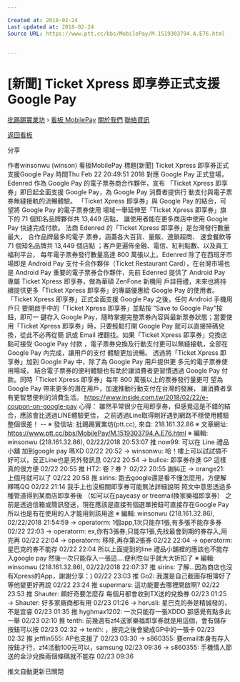 ```yaml
---

Created at: 2018-02-24
Last updated at: 2018-02-24
Source URL: https://www.ptt.cc/bbs/MobilePay/M.1519303794.A.E76.html


---
```


# [新聞] Ticket Xpress 即享券正式支援Google Pay


[批踢踢實業坊](https://www.ptt.cc/) › [看板 MobilePay](https://www.ptt.cc/bbs/MobilePay/index.html) [關於我們](https://www.ptt.cc/about.html) [聯絡資訊](https://www.ptt.cc/contact.html)

[返回看板](https://www.ptt.cc/bbs/MobilePay/index.html)

分享

作者winsonwu (winson)
看板MobilePay
標題\[新聞\] Ticket Xpress 即享券正式支援Google Pay
時間Thu Feb 22 20:49:51 2018
對應 Google Pay 正式登場， Edenred 作為 Google Pay 的電子票券商合作夥伴，宣布 「Ticket Xpress 即享券」即日起全面支援 Google Pay，為 Google Pay 消費者提供行 動支付與電子票券無縫接軌的流暢體驗。 「Ticket Xpress 即享券」與 Google Pay 的結合，可望將 Google Pay 的電子票券使用 場域一舉延伸至「Ticket Xpress 即享券」旗下的 71 個知名品牌夥伴共 13,449 店點， 讓使用者能在更多商店中使用 Google Pay 快速完成付款。 法商 Edenred 的「Ticket Xpress 即享券」是台灣發行數量最大， 合作品牌最多的電子 票券，涵蓋各大百貨、量販、連鎖超商、 速食餐飲等 71 個知名品牌共 13,449 個店點 ；客戶更遍佈金融、電信、紅利點數、以及員工福利平台， 每年電子票券發行數量高達 800 萬張以上。Edenred 除了在西班牙市場即是 Android Pay 支付卡合作夥伴（Ticket Restaurant Card），在台灣市場也是 Android Pay 重要的電子票券合作夥伴，先前 Edenred 提供了 Android Pay 專屬 Ticket Xpress 即享券，做為華碩 ZenFone 新機用 戶註冊禮，未來也將持續提供更多「Ticket Xpress 即享券」的專屬優惠給 Google Pay 的使用者。 「Ticket Xpress 即享券」正式全面支援 Google Pay 之後，任何 Android 手機用戶只 要開啟手中的「Ticket Xpress 即享券」並點按 “Save to Google Pay”按鈕，即可一 鍵存入 Google Pay，隨時掌握完整票券內容與最新票券狀態；當要使用「Ticket Xpress 即享券」時，只要輕鬆打開 Google Pay 就可以直接掃碼兌換，從此不必再從簡 訊或 Email 裡翻找。如果「Ticket Xpress 即享券」兌換店點可接受 Google Pay 付款 ，電子票券兌換及行動支付更可以無縫接軌，全部在 Google Pay 內完成，讓用戶的支付 體驗更加流暢。 透過將「Ticket Xpress 即享券」加到 Google Pay 中，除了為 Google Pay 用戶提供更 多元的電子票券使用場域， 結合電子票券的便利體驗也有助於讓消費者更習慣透過 Google Pay 付款。同時「Ticket Xpress 即享券」每年 800 萬張以上的票券發行量更可 望為 Google Pay 帶來更多的潛在用戶，加速推動行動支付在台灣的發展， 讓消費者享 有更智慧便利的消費生活。 <https://www.inside.com.tw/2018/02/22/e-coupon-on-google-pay> 心得： 雖然平常很少在用即享券，但感覺這是不錯的結合，應該會比透過LINE體驗更佳， 之前透過Line取得剛好遇到網路不穩使用體驗整個很差！ -- ※ 發信站: 批踢踢實業坊(ptt.cc), 來自: 218.161.32.86 ※ 文章網址: <https://www.ptt.cc/bbs/MobilePay/M.1519303794.A.E76.html> ※ 編輯: winsonwu (218.161.32.86), 02/22/2018 20:53:07
推 now99: 可以在 Line 禮品小舖 加到google pay 嗎XD 02/22 20:52
→ winsonwu: 哈！樓上可以試試搞不好可以，反正Line也是另外發訊息 02/22 20:54
→ bullce: 即享券存進 GP 這樣真的很方便 02/22 20:55
推 HT2: 卷？券？ 02/22 20:55
謝糾正
→ orange21: 上個月就可以了 02/22 20:58
推 sirins: 跑去google還是看不懂怎麼用，方便解釋嗎QQ 02/22 21:14
我手上也沒相關即享券可能無法詳細說明 照文中意思透過多種管道得到某商店即享券後 （如可以在payeasy or treemail換家樂福即享券） 之前是透過信箱或簡訊發送，現在應該是直接有個選單按鈕可直接存在Google Pay 所以也是有在使用的人才能用到該用途 ※ 編輯: winsonwu (218.161.32.86), 02/22/2018 21:54:59
→ operatorm: 1個app,1次只能存1張,有多張不能存多券 02/22 22:03
→ operatorm: ex,你有3張券,只能存1張,先找最會到期的券存入,用完再 02/22 22:04
→ operatorm: 移除,再存第2張券 02/22 22:04
→ operatorm: 星巴克的券不能存 02/22 22:04
所以上面提到的line 禮品小舖裡的應該也不能存入google pay 然後一次只能存入一張這....便利性似乎就大大折扣了 ※ 編輯: winsonwu (218.161.32.86), 02/22/2018 22:07:37
推 sirins: 了解…因為商店也沒有Xpress的App，謝謝分享：) 02/22 23:03
推 Go2: 我還是自己截圖存相簿好了 等他變更好再說 02/22 23:24
推 supermars: 這功能要去哪裡開啟啊? 02/22 23:53
推 Shauter: 頗好奇要怎麼存 每個月都會收到TX送的兌換券 02/23 01:25
→ Shauter: 好多家廠商都有用 02/23 01:26
→ horusli: 星巴克的券是精誠發的，不是宜睿 02/23 01:35
推 hyghmax1202: 一次只能存一張XDDD 那感覺有點多此一舉 02/23 02:10
推 tenth: 前幾週有zf4送家樂福即享券就是用這個，會有儲存按鈕可以按 02/23 02:32
→ tenth: ，按完之後會變成GP中的一張卡 02/23 02:32
推 jefflin555: AP也支援了 02/23 03:30
→ s860355: 要email本身有存入按鈕才行，zf4活動100元可以，samsung 02/23 09:36
→ s860355: 手機情人節送的金沙兌換兩個條碼就不能存 02/23 09:36

推文自動更新已關閉

